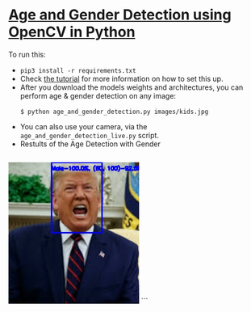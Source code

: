 # [Age and Gender Detection using OpenCV in Python](https://www.thepythoncode.com/article/gender-and-age-detection-using-opencv-python)
To run this:
- `pip3 install -r requirements.txt`
- Check [the tutorial](https://www.thepythoncode.com/article/gender-and-age-detection-using-opencv-python) for more information on how to set this up.
- After you download the models weights and architectures, you can perform age & gender detection on any image:
    ```
    $ python age_and_gender_detection.py images/kids.jpg
    ```
- You can also use your camera, via the `age_and_gender_detection_live.py` script.
- Restults of the Age Detection with Gender
    ```
![Output](https://github.com/PanduDcau/Flask-Projects-Dcau/blob/main/Age%20and%20Gender%20Detection/output-donald.jpg)
    ```
